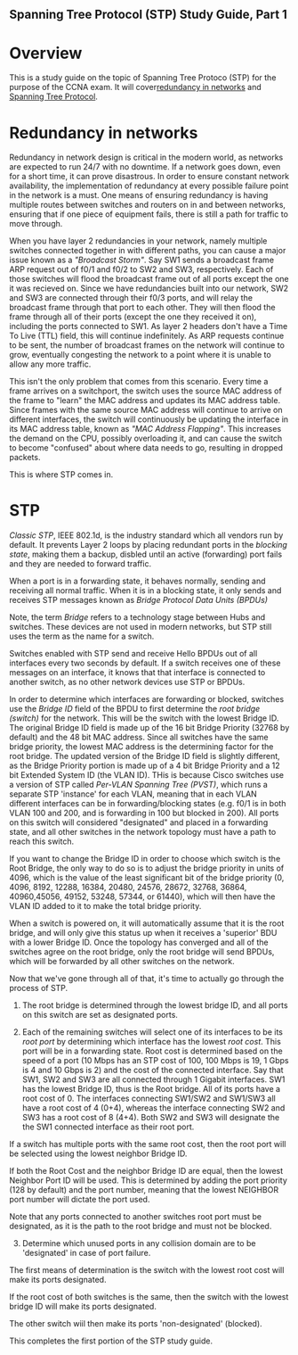 ## Spanning Tree Protocol (STP) Study Guide, Part 1

# Overview

This is a study guide on the topic of Spanning Tree Protoco (STP) for the purpose of the CCNA exam. It will cover[redundancy in networks](#redundancy_in_networks) and [Spanning Tree Protocol](#STP).

# Redundancy in networks

Redundancy in network design is critical in the modern world, as networks are expected to run 24/7 with no downtime. If a network goes down, even for a short time, it can prove disastrous. In order to ensure constant network availability, the implementation of redundancy at every possible failure point in the network is a must. One means of ensuring redundancy is having multiple routes between switches and routers on in and between networks, ensuring that if one piece of equipment fails, there is still a path for traffic to move through.

When you have layer 2 redundancies in your network, namely multiple switches connected together in with different paths, you can cause a major issue known as a _"Broadcast Storm"_. Say SW1 sends a broadcast frame ARP request out of f0/1 and f0/2 to SW2 and SW3, respectively. Each of those switches will flood the broadcast frame out of all ports except the one it was recieved on. Since we have redundancies built into our network, SW2 and SW3 are connected through their f0/3 ports, and will relay the broadcast frame through that port to each other. They will then flood the frame through all of their ports (except the one they received it on), including the ports connected to SW1. As layer 2 headers don't have a Time To Live (TTL) field, this will continue indefinitely. As ARP requests continue to be sent, the number of broadcast frames on the network will continue to grow, eventually congesting the network to a point where it is unable to allow any more traffic.

This isn't the only problem that comes from this scenario. Every time a frame arrives on a switchport, the switch uses the source MAC address of the frame to "learn" the MAC address and updates its MAC address table. Since frames with the same source MAC address will continue to arrive on different interfaces, the switch will continuously be updating the interface in its MAC address table, known as _"MAC Address Flapping"_. This increases the demand on the CPU, possibly overloading it, and can cause the switch to become "confused" about where data needs to go, resulting in dropped packets.

This is where STP comes in.

# STP

_Classic STP_, IEEE 802.1d, is the industry standard which all vendors run by default. It prevents Layer 2 loops by placing redundant ports in  the _blocking state_, making them a backup, disbled until an active (forwarding) port fails and they are needed to forward traffic.

When a port is in a forwarding state, it behaves normally, sending and receiving all normal traffic. When it is in a blocking state, it only sends and receives STP messages known as _Bridge Protocol Data Units (BPDUs)_

Note, the term _Bridge_ refers to a technology stage between Hubs and switches. These devices are not used in modern networks, but STP still uses the term as the name for a switch.

Switches enabled with STP send and receive Hello BPDUs out of all interfaces every two seconds by default. If a switch receives one of these messages on an interface, it knows that that interface is connected to another switch, as no other network devices use STP or BPDUs. 

In order to determine which interfaces are forwarding or blocked, switches use the _Bridge ID_ field of the BPDU to first determine the _root bridge (switch)_ for the network. This will be the switch with the lowest Bridge ID. The original Bridge ID field is made up of the 16 bit Bridge Priority (32768 by default) and the 48 bit MAC address. Since all switches have the same bridge priority, the lowest MAC address is the determining factor for the root bridge. The updated version of the Bridge ID field is slightly different, as the Bridge Priority portion is made up of a 4 bit Bridge Priority and a 12 bit Extended System ID (the VLAN ID). THis is because Cisco switches use a version of STP called _Per-VLAN Spanning Tree (PVST)_, which runs a separate STP 'instance' for each VLAN, meaning that in each VLAN different interfaces can be in forwarding/blocking states (e.g. f0/1 is in both VLAN 100 and 200, and is forwarding in 100 but blocked in  200). All ports on this switch will considered "designated" and placed in a forwarding state, and all other switches in the network topology must have a path to reach this switch.

If you want to change the Bridge ID in order to choose which switch is the Root Bridge, the only way to do so is to adjust the bridge priority in units of 4096, which is the value of the least significant bit of the bridge priority (0, 4096, 8192, 12288, 16384, 20480, 24576, 28672, 32768, 36864, 40960,45056, 49152, 53248, 57344, or 61440), which will then have the VLAN ID added to it to make the total bridge priority. 

When a switch is powered on, it will automatically assume that it is the root bridge, and will only give this status up when it receives a 'superior' BDU with a lower Bridge ID. Once the topology has converged and all of the switches agree on the root bridge, only the root bridge will send BPDUs, which will be forwarded by all other switches on the network. 

Now that we've gone through all of that, it's time to actually go through the process of STP.

1. The root bridge is determined through the lowest bridge ID, and all ports on this switch are set as designated ports.

2. Each of the remaining switches will select one of its interfaces to be its _root port_ by determining which interface has the lowest _root cost_. This port will be in a forwarding state. Root cost is determined based on the speed of a port (10 Mbps has an STP cost of 100, 100 Mbps is 19, 1 Gbps is 4 and 10 Gbps is 2) and the cost of the connected interface. Say that SW1, SW2 and SW3 are all connected through 1 Gigabit interfaces. SW1 has the lowest Bridge ID, thus is the Root bridge. All of its ports have a root cost of 0. The interfaces connecting SW1/SW2 and SW1/SW3 all have a root cost of 4 (0+4), whereas the interface connecting SW2 and SW3 has a root cost of 8 (4+4). Both SW2 and SW3 will designate the the SW1 connected interface as their root port. 

If a switch has multiple ports with the same root cost, then the root port will be selected using the lowest neighbor Bridge ID. 

If both the Root Cost and the neighbor Bridge ID are equal, then the lowest Neighbor Port ID will be used. This is determined by adding the port priority (128 by default) and the port number, meaning that the lowest NEIGHBOR port number will dictate the port used.

Note that any ports connected to another switches root port must be designated, as it is the path to the root bridge and must not be blocked.

3. Determine which unused ports in any collision domain are to be 'designated' in case of port failure.

The first means of determination is the switch with the lowest root cost will make its ports designated.

If the root cost of both switches is the same, then the switch with the lowest bridge ID will make its ports designated.

The other switch wiil then make its ports 'non-designated' (blocked).

This completes the first portion of the STP study guide.

